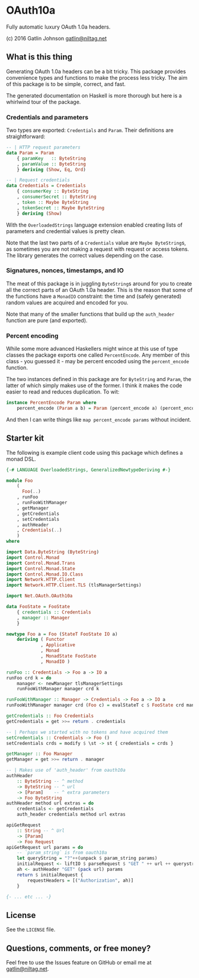 OAuth10a
===

Fully automatic luxury OAuth 1.0a headers.

(c) 2016 Gatlin Johnson <gatlin@niltag.net>

What is this thing
---

Generating OAuth 1.0a headers can be a bit tricky. This package provides
convenience types and functions to make the process less tricky. The aim of this
package is to be simple, correct, and fast.

The generated documentation on Haskell is more thorough but here is a whirlwind
tour of the package.

### Credentials and parameters

Two types are exported: `Credentials` and `Param`. Their definitions are
straightforward: 

```haskell
-- | HTTP request parameters
data Param = Param
    { paramKey   :: ByteString
    , paramValue :: ByteString
    } deriving (Show, Eq, Ord)

-- | Request credentials
data Credentials = Credentials
    { consumerKey :: ByteString
    , consumerSecret :: ByteString
    , token :: Maybe ByteString
    , tokenSecret :: Maybe ByteString
    } deriving (Show)
```

With the `OverloadedStrings` language extension enabled creating lists of
parameters and credential values is pretty clean.

Note that the last two parts of a `Credentials` value are `Maybe ByteString`s,
as sometimes you are not making a request with request or access tokens. The
library generates the correct values depending on the case.

### Signatures, nonces, timestamps, and IO

The meat of this package is in juggling `ByteString`s around for you to create
all the correct parts of an OAuth 1.0a header. This is the reason that some of
the functions have a `MonadIO` constraint: the time and (safely generated)
random values are acquired and encoded for you.

Note that many of the smaller functions that build up the `auth_header` function
are pure (and exported).

### Percent encoding

While some more advanced Haskellers might wince at this use of type classes
the package exports one called `PercentEncode`. Any member of this class - you
guessed it - may be percent encoded using the `percent_encode` function.

The two instances defined in this package are for `ByteString` and `Param`, the
latter of which simply makes use of the former. I think it makes the code easier
to read and reduces duplication. To wit:

```haskell
instance PercentEncode Param where
    percent_encode (Param a b) = Param (percent_encode a) (percent_encode b)
```

And then I can write things like `map percent_encode params` without incident.

Starter kit
---

The following is example client code using this package which defines a monad
DSL.


```haskell
{-# LANGUAGE OverloadedStrings, GeneralizedNewtypeDeriving #-}

module Foo
    (
      Foo(..)
    , runFoo
    , runFooWithManager
    , getManager
    , getCredentials
    , setCredentials
    , authHeader
    , Credentials(..)
    )
where

import Data.ByteString (ByteString)
import Control.Monad
import Control.Monad.Trans
import Control.Monad.State
import Control.Monad.IO.Class
import Network.HTTP.Client
import Network.HTTP.Client.TLS (tlsManagerSettings)

import Net.OAuth.OAuth10a

data FooState = FooState
    { credentials :: Credentials
    , manager :: Manager
    }

newtype Foo a = Foo (StateT FooState IO a)
    deriving ( Functor
             , Applicative
             , Monad
             , MonadState FooState
             , MonadIO )

runFoo :: Credentials -> Foo a -> IO a
runFoo crd k = do
    manager <- newManager tlsManagerSettings
    runFooWithManager manager crd k

runFooWithManager :: Manager -> Credentials -> Foo a -> IO a
runFooWithManager manager crd (Foo c) = evalStateT c $ FooState crd manager

getCredentials :: Foo Credentials
getCredentials = get >>= return . credentials

-- | Perhaps we started with no tokens and have acquired them
setCredentials :: Credentials -> Foo ()
setCredentials crds = modify $ \st -> st { credentials = crds }

getManager :: Foo Manager
getManager = get >>= return . manager

-- | Makes use of 'auth_header' from oauth10a
authHeader
    :: ByteString -- ^ method
    -> ByteString -- ^ url
    -> [Param]    -- ^ extra parameters
    -> Foo ByteString
authHeader method url extras = do
    credentials <- getCredentials
    auth_header credentials method url extras

apiGetRequest
    :: String -- ^ Url
    -> [Param]
    -> Foo Request
apiGetRequest url params = do
    -- `param_string` is from oauth10a
    let queryString = "?"++(unpack $ param_string params)
    initialRequest <- liftIO $ parseRequest $ "GET " ++ url ++ querystring
    ah <- authHeader "GET" (pack url) params
    return $ initialRequest {
        requestHeaders = [("Authorization", ah)]
    }

{- ... etc ... -}
```

License
---

See the `LICENSE` file.

Questions, comments, or free money?
---

Feel free to use the Issues feature on GitHub or email me at <gatlin@niltag.net>.
